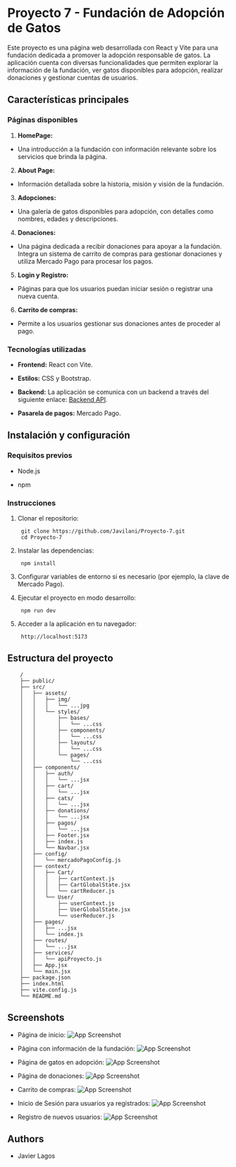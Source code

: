 
# Proyecto 7 - Fundación de Adopción de Gatos

Este proyecto es una página web desarrollada con React y Vite para una fundación dedicada a promover la adopción responsable de gatos. La aplicación cuenta con diversas funcionalidades que permiten explorar la información de la fundación, ver gatos disponibles para adopción, realizar donaciones y gestionar cuentas de usuarios.

## Características principales

### Páginas disponibles

1. **HomePage:**
- Una introducción a la fundación con información relevante sobre los servicios que brinda la página.

2. **About Page:**
- Información detallada sobre la historia, misión y visión de la fundación.

3. **Adopciones:**
- Una galería de gatos disponibles para adopción, con detalles como nombres, edades y descripciones.

4. **Donaciones:**
- Una página dedicada a recibir donaciones para apoyar a la fundación. Integra un sistema de carrito de compras para gestionar donaciones y utiliza Mercado Pago para procesar los pagos.

5. **Login y Registro:**
- Páginas para que los usuarios puedan iniciar sesión o registrar una nueva cuenta.

6. **Carrito de compras:**
- Permite a los usuarios gestionar sus donaciones antes de proceder al pago.

### Tecnologías utilizadas

- **Frontend:** React con Vite.

- **Estilos:** CSS y Bootstrap.

- **Backend:** La aplicación se comunica con un backend a través del siguiente enlace: [Backend API](https://proyecto-6-tvf2.onrender.com/api-docs).

- **Pasarela de pagos:** Mercado Pago.

## Instalación y configuración

### Requisitos previos

- Node.js

- npm

### Instrucciones

1. Clonar el repositorio:

        git clone https://github.com/Javilani/Proyecto-7.git
        cd Proyecto-7

2. Instalar las dependencias:

        npm install

3. Configurar variables de entorno si es necesario (por ejemplo, la clave de Mercado Pago).

4. Ejecutar el proyecto en modo desarrollo:

        npm run dev

5. Acceder a la aplicación en tu navegador:

        http://localhost:5173

## Estructura del proyecto

        /
        ├── public/        
        ├── src/
        │   ├── assets/
        │   │   ├── img/
        │   │   │   └── ...jpg
        │   │   └── styles/
        │   │       ├── bases/
        │   │       │   └── ...css
        │   │       ├── components/
        │   │       │   └── ...css
        │   │       ├── layouts/
        │   │       │   └── ...css
        │   │       └── pages/
        │   │           └── ...css
        │   ├── components/ 
        │   │   ├── auth/
        │   │   │   └── ...jsx
        │   │   ├── cart/
        │   │   │   └── ...jsx
        │   │   ├── cats/
        │   │   │   └── ...jsx
        │   │   ├── donations/
        │   │   │   └── ...jsx
        │   │   ├── pagos/
        │   │   │   └── ...jsx
        │   │   ├── Footer.jsx
        │   │   ├── index.js
        │   │   └── Navbar.jsx 
        │   ├── config/
        │   │   └── mercadoPagoConfig.js
        │   ├── context/
        │   │   ├── Cart/
        │   │   │   ├── cartContext.js
        │   │   │   ├── CartGlobalState.jsx
        │   │   │   └── cartReducer.js
        │   │   └── User/
        │   │       ├── userContext.js
        │   │       ├── UserGlobalState.jsx
        │   │       └── userReducer.js
        │   ├── pages/
        │   │   ├── ...jsx
        │   │   └── index.js
        │   ├── routes/
        │   │   └── ...jsx
        │   ├── services/
        │   │   └── apiProyecto.js
        │   ├── App.jsx
        │   └── main.jsx
        ├── package.json
        ├── index.html
        ├── vite.config.js
        └── README.md
## Screenshots

- Página de inicio:
![App Screenshot](https://res.cloudinary.com/de2p3kdgv/image/upload/v1734705905/inicio_yfv6s2.png)


- Página con información de la fundación:
![App Screenshot](https://res.cloudinary.com/de2p3kdgv/image/upload/v1734705914/about_zlctzv.png)


- Página de gatos en adopción:
![App Screenshot](https://res.cloudinary.com/de2p3kdgv/image/upload/v1734705924/adopiones_b7ceqe.png)

- Página de donaciones:
![App Screenshot](https://res.cloudinary.com/de2p3kdgv/image/upload/v1734705938/donaciones_nzydkf.png)

- Carrito de compras:
![App Screenshot](https://res.cloudinary.com/de2p3kdgv/image/upload/v1734705950/carrito_l2dlf3.png)

- Inicio de Sesión para usuarios ya registrados:
![App Screenshot](https://res.cloudinary.com/de2p3kdgv/image/upload/v1734705961/login_aaq700.png)

- Registro de nuevos usuarios:
![App Screenshot](https://res.cloudinary.com/de2p3kdgv/image/upload/v1734705970/crear-cuenta_lltnlx.png)
## Authors

- Javier Lagos

